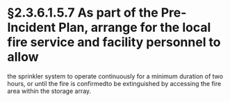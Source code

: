 # §2.3.6.1.5.7 As part of the Pre-Incident Plan, arrange for the local fire service and facility personnel to allow



the sprinkler system to operate continuously for a minimum duration of two hours, or until the fire is confirmedto be extinguished by accessing the fire area within the storage array.
